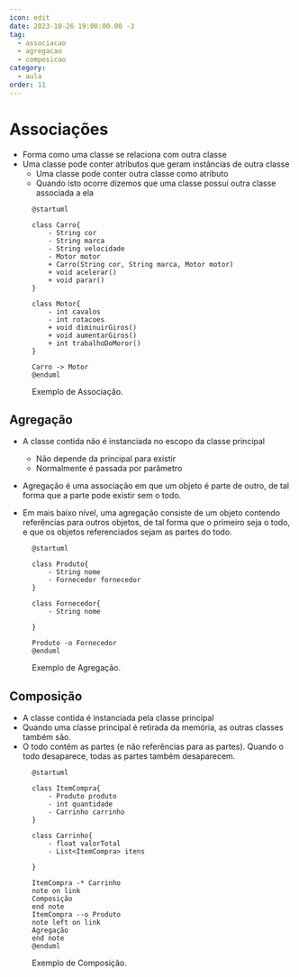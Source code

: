 ```yaml
---
icon: edit
date: 2023-10-26 19:00:00.00 -3
tag:
  - associacao
  - agregacao
  - composicao
category:
  - aula
order: 11
---
```


# Associações
- Forma como uma classe se relaciona com outra classe
- Uma classe pode conter atributos que geram instâncias de outra classe
    - Uma classe pode conter outra classe como atributo
    - Quando isto ocorre dizemos que uma classe possui outra classe associada a ela

    
<figure>

```plantuml
@startuml

class Carro{
    - String cor
    - String marca
    - String velocidade
    - Motor motor
    + Carro(String cor, String marca, Motor motor)
    + void acelerar()
    + void parar()
}

class Motor{
    - int cavalos
    - int rotacoes
    + void diminuirGiros()
    + void aumentarGiros()
    + int trabalhoDoMoror()
}

Carro -> Motor 
@enduml
```

<figcaption>Exemplo de Associação.</figcaption>
</figure>

## Agregação
- A classe contida não é instanciada no escopo da classe principal
    - Não depende da principal para existir 
    - Normalmente é passada por parâmetro

- Agregação é uma associação em que um objeto é parte de outro, de tal forma que a parte pode existir sem o todo.
- Em mais baixo nível, uma agregação consiste de um objeto contendo referências para outros objetos, de tal forma que o primeiro seja o todo, e que os objetos referenciados sejam as partes do todo.

<figure>

```plantuml
@startuml

class Produto{
    - String nome
    - Fornecedor fornecedor
}

class Fornecedor{
    - String nome
    
}

Produto -o Fornecedor 
@enduml
```

<figcaption>Exemplo de Agregação.</figcaption>
</figure>


## Composição
- A classe contida é instanciada pela classe principal 
- Quando uma classe principal é retirada da memória, as outras classes também são.
- O todo contém as partes (e não referências para as partes). Quando o todo desaparece, todas as partes também desaparecem.

<figure>

```plantuml
@startuml

class ItemCompra{
    - Produto produto
    - int quantidade
    - Carrinho carrinho
}

class Carrinho{
    - float valorTotal
    - List<ItemCompra> itens
    
}

ItemCompra -* Carrinho 
note on link 
Composição
end note
ItemCompra --o Produto 
note left on link 
Agregação
end note
@enduml
```

<figcaption>Exemplo de Composição.</figcaption>
</figure>